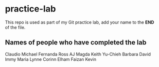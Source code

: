 # practice-lab
This repo is used as part of my Git practice lab, add your name to the __END__ of the file.

## Names of people who have completed the lab
Claudio
Michael
Fernanda
Ross
AJ
Magda
Keith
Yu-Chieh
Barbara
David
Immy
Maria
Lynne
Corinn
Elham
Faizan
Kevin